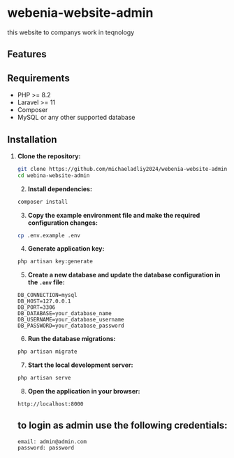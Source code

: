 # webenia-website-admin

this website to companys work in teqnology  
## Features


## Requirements

- PHP >= 8.2
- Laravel >= 11
- Composer
- MySQL or any other supported database

## Installation

1. **Clone the repository:**
   ```bash
   git clone https://github.com/michaeladliy2024/webenia-website-admin
   cd webina-website-admin
   ```
   2. **Install dependencies:**
   ```bash
   composer install
   ```
   3. **Copy the example environment file and make the required configuration changes:**
   ```bash
   cp .env.example .env
   ```
   4. **Generate application key:**
   ```bash
   php artisan key:generate
   ```
   5. **Create a new database and update the database configuration in the `.env` file:**
   ```
   DB_CONNECTION=mysql
   DB_HOST=127.0.0.1
   DB_PORT=3306
   DB_DATABASE=your_database_name
   DB_USERNAME=your_database_username
   DB_PASSWORD=your_database_password
   ```
   6. **Run the database migrations:**
   ```bash
   php artisan migrate
   ```
   7. **Start the local development server:**
   ```bash
   php artisan serve
   ```
   8. **Open the application in your browser:**
   ```
   http://localhost:8000
   ```
   ## to login as admin use the following credentials:
   ```
   email: admin@admin.com
   password: password
   ```
 